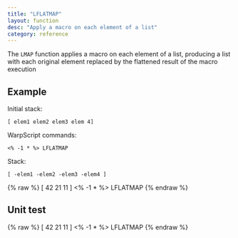 ```yaml
---
title: "LFLATMAP"
layout: function
desc: "Apply a macro on each element of a list"
category: reference
---
```


The `LMAP` function applies a macro on each element of a list, producing a list with each original element replaced by the flattened result of the macro execution

## Example ##

Initial stack:

    [ elem1 elem2 elem3 elem 4]


WarpScript commands:

    <% -1 * %> LFLATMAP


Stack:

    [ -elem1 -elem2 -elem3 -elem4 ]

{% raw %}
<warp10-warpscript-widget backend="{{backend}}"  exec-endpoint="{{execEndpoint}}">
[ 42 21 11 ]
<% -1 * %>
LFLATMAP
</warp10-warpscript-widget>
{% endraw %}    


## Unit test ##

{% raw %}
[ 42 21 11 ]
<% -1 * %>
LFLATMAP
</warp10-warpscript-widget>
{% endraw %}        
